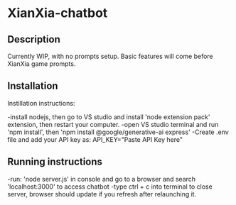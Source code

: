 # XianXia-chatbot

## Description
Currently WIP, with no prompts setup. Basic features will come before XianXia game prompts.


## Installation
Instillation instructions: 

-install nodejs, then go to VS studio and install 'node extension pack' extension, then restart your computer. 
-open VS studio terminal and run 'npm install', then 'npm install @google/generative-ai express'
-Create .env file and add your API key as:
     API_KEY="Paste API Key here"


## Running instructions
-run: 'node server.js' in console and go to a browser and search 'localhost:3000' to access chatbot
-type ctrl + c into terminal to close server, browser should update if you refresh after relaunching it.
